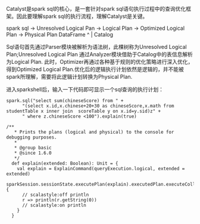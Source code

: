 Catalyst是spark sql的核心，是一套针对spark sql语句执行过程中的查询优化框架。因此要理解spark sql的执行流程，理解Catalyst是关键。

spark sql 
           -> Unresolved Logical Pan -> Logical Plan -> Optimized Logical Plan -> Physical Plan
DataFrame                            ^
                                     |
                                  Catalog
                                  

Sql语句首先通过Parser模块被解析为语法树，此棵树称为Unresolved Logical Plan;Unresolved Logical Plan 通过Analyzer模块借助于Catalog中的表信息解析为Logical Plan.
此时，Optimizer再通过各种基于规则的优化策略进行深入优化，得到Optimized Logical Plan.优化后的逻辑执行计划依然是逻辑的，并不能被spark所理解，需要将此逻辑计划转换为Physical
Plan.

进入sparkshell后，输入一下代码即可显示一个sql查询的执行计划：

```
spark.sql("select sum(chineseScore) from " +
      "(select x.id,x.chinese+20+30 as chineseScore,x.math from  studentTable x inner join  scoreTable y on x.id=y.sid)z" +
      " where z.chineseScore <100").explain(true)
```

```
/**
   * Prints the plans (logical and physical) to the console for debugging purposes.
   *
   * @group basic
   * @since 1.6.0
   */
  def explain(extended: Boolean): Unit = {
    val explain = ExplainCommand(queryExecution.logical, extended = extended)
    sparkSession.sessionState.executePlan(explain).executedPlan.executeCollect().foreach {
      // scalastyle:off println
      r => println(r.getString(0))
      // scalastyle:on println
    }
  }
 ```
 
 
